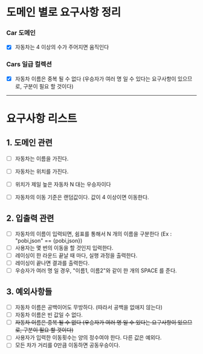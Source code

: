 # 도메인 별로 요구사항 정리

### Car 도메인

- [x] 자동차는 4 이상의 수가 주어지면 움직인다

### Cars 일급 컬렉션

- [x] 자동차 이름은 중복 될 수 없다 (우승자가 여러 명 일 수 있다는 요구사항이 있으므로, 구분이 필요 할 것이다)

---

# 요구사항 리스트

## 1. 도메인 관련

- [ ] 자동차는 이름을 가진다.
- [ ] 자동차는 위치를 가진다.
- [ ] 위치가 제일 높은 자동차 N 대는 우승자이다

- [ ] 자동차의 이동 기준은 랜덤값이다. 값이 4 이상이면 이동한다.

## 2. 입출력 관련

- [ ] 자동차의 이름이 입력되면, 쉼표를 통해서 N 개의 이름을 구분한다 (Ex : "pobi,json" == {pobi,json})
- [ ] 사용자는 몇 번의 이동을 할 것인지 입력한다.
- [ ] 레이싱이 한 라운드 끝날 때 마다, 실행 과정을 출력한다.
- [ ] 레이싱이 끝나면 결과를 출력한다.
- [ ] 우승자가 여러 명 일 경우, "이름1, 이름2"와 같이 한 개의 SPACE 를 준다.

## 3. 예외사항들

- [ ] 자동차 이름은 공백이어도 무방하다. (따라서 공백을 없애지 않는다)
- [ ] 자동차 이름은 빈 값일 수 없다.
- [ ] ~~자동차 이름은 중복 될 수 없다 (우승자가 여러 명 일 수 있다는 요구사항이 있으므로, 구분이 필요 할 것이다)~~
- [ ] 사용자가 입력한 이동횟수는 양의 정수여야 한다. 다른 값은 예외다.
- [ ] 모든 차가 거리를 0만큼 이동하면 공동우승이다.